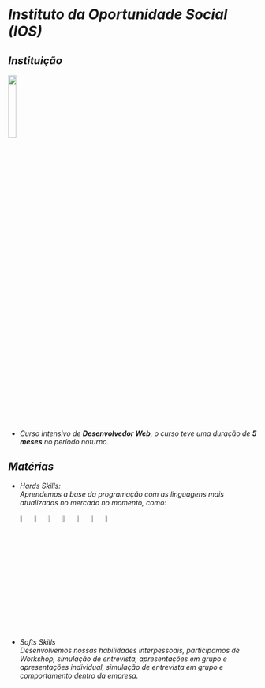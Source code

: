 # *Instituto da Oportunidade Social (IOS)*

##  *Instituição*

<img src="https://www.sisutec.com.br/wp-content/uploads/2016/02/instituto-da-oportunidade-social-IOS.jpg" width="18%" height="18%" />

* *Curso intensivo de ***Desenvolvedor Web***, o curso teve uma duração de ***5 meses*** no período noturno.*

## *Matérias*
* *Hards Skills:*<br>
*Aprendemos a base da programação com as linguagens mais atualizadas no mercado no momento, como:*<br><br>
<img src="https://cdn-icons-png.flaticon.com/512/5968/5968267.png" width="6%" height="6%"/><img src="https://cdn-icons-png.flaticon.com/512/888/888847.png" width="6%" height="6%"/><img src="https://cdn-icons-png.flaticon.com/512/5968/5968292.png" width="6%" height="6%"/><img src="https://cdn-icons-png.flaticon.com/512/1183/1183672.png" width="6%" height="6%"/><img src="https://cdn-icons-png.flaticon.com/512/919/919854.png" width="6%" height="6%"/><img src="https://cdn-icons-png.flaticon.com/512/5968/5968672.png" width="6%" height="6%"/><img src="https://cdn.freebiesupply.com/logos/large/2x/git-icon-logo-png-transparent.png" width="6%" height="6%"/><br>

* *Softs Skills*<br>
*Desenvolvemos nossas habilidades interpessoais, participamos de Workshop, simulação de entrevista, apresentações em grupo e apresentações individual, simulação de entrevista em grupo e comportamento dentro da empresa.*






